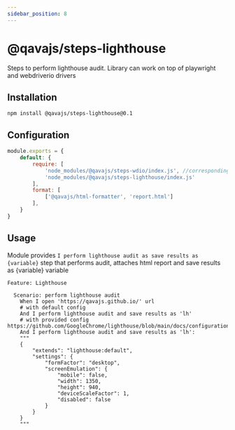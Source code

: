 ```yaml
---
sidebar_position: 8
---
```


# @qavajs/steps-lighthouse
Steps to perform lighthouse audit.
Library can work on top of playwright and webdriverio drivers

## Installation
```
npm install @qavajs/steps-lighthouse@0.1
```

## Configuration
```javascript
module.exports = {
    default: {
        require: [
            'node_modules/@qavajs/steps-wdio/index.js', //corresponding driver library should be imported first
            'node_modules/@qavajs/steps-lighthouse/index.js'
        ],
        format: [
            ['@qavajs/html-formatter', 'report.html']
        ],
    }
}
```

## Usage
Module provides `I perform lighthouse audit as save results as {variable}`
step that performs audit, attaches html report and save results as \{variable} variable

```gherkin
Feature: Lighthouse

  Scenario: perform lighthouse audit
    When I open 'https://qavajs.github.io/' url
    # with default config
    And I perform lighthouse audit and save results as 'lh'
    # with provided config https://github.com/GoogleChrome/lighthouse/blob/main/docs/configuration.md
    And I perform lighthouse audit and save results as 'lh':
    """
    {
        "extends": "lighthouse:default",
        "settings": {
            "formFactor": "desktop",
            "screenEmulation": {
                "mobile": false,
                "width": 1350,
                "height": 940,
                "deviceScaleFactor": 1,
                "disabled": false
            }
        }
    }
    """
```
